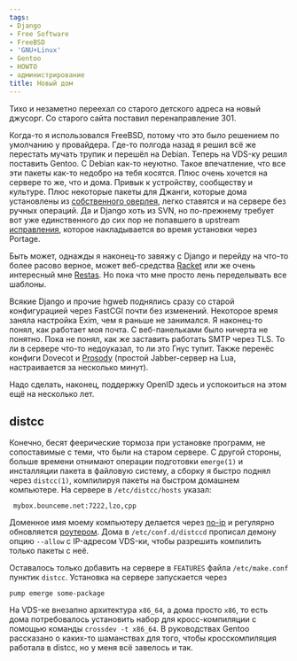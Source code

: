 ```yaml
---
tags:
- Django
- Free Software
- FreeBSD
- 'GNU+Linux'
- Gentoo
- HOWTO
- администрирование
title: Новый дом
---
```


Тихо и незаметно переехал со старого детского адреса на новый джусорг.
Со старого сайта поставил перенаправление 301.

Когда-то я использовался FreeBSD, потому что это было решением по
умолчанию у провайдера. Где-то полгода назад я решил всё же перестать
мучать трупик и перешёл на Debian. Теперь на VDS-ку решил поставить
Gentoo. С Debian как-то неуютно. Такое впечатление, что все эти пакеты
как-то недобро на тебя косятся. Плюс очень хочется на сервере то же, что
и дома. Привык к устройству, сообществу и культуре. Плюс некоторые
пакеты для Джанги, которые дома установлены из [собственного оверлея][],
легко ставятся и на сервере без ручных операций. Да и Django хоть из
SVN, но по-прежнему требует вот уже единственного до сих пор не
попавшего в upstream [исправления][], которое накладывается во время
установки через Portage.

Быть может, однажды я наконец-то завяжу с Django и перейду на что-то
более расово верное, может веб-средства [Racket][] или же очень
интересный мне [Restas][]. Но пока что мне просто лень переделывать все
шаблоны.

Всякие Django и прочие hgweb поднялись сразу со старой конфигурацией
через FastCGI почти без изменений. Некоторое время заняла настройка
Exim, чем я раньше не занимался. Я наконец-то понял, как работает моя
почта. С веб-панельками было ничерта не понятно. Пока не понял, как же
заставить работать SMTP через TLS. То ли в сервере что-то недоуказал, то
ли это Гнус тупит. Также перенёс конфиги Dovecot и [Prosody][] (простой
Jabber-сервер на Lua, настраивается за несколько минут).

Надо сделать, наконец, поддержку OpenID здесь и успокоиться на этом ещё
на несколько лет.

## distcc

Конечно, бесят феерические тормоза при установке программ, не
сопоставимые с теми, что были на старом сервере. С другой стороны,
больше времени отнимают операции подготовки `emerge(1)` и инсталляции
пакета в файловую систему, а сборку я быстро поднял через `distcc(1)`,
компилируя пакеты на быстром домашнем компьютере. На сервере в
`/etc/distcc/hosts` указал:

     mybox.bounceme.net:7222,lzo,cpp

Доменное имя моему компьютеру делается через [no-ip][] и регулярно
обновляется [роутером][]. Дома в `/etc/conf.d/distccd` прописал демону
опцию `--allow` с IP-адресом VDS-ки, чтобы разрешить компилить только
пакеты с неё.

Оставалось только добавить на сервере в `FEATURES` файла
`/etc/make.conf` пунктик `distcc`. Установка на сервере запускается
через

    pump emerge some-package

На VDS-ке внезапно архитектура `x86_64`, а дома просто `x86`, то есть
дома потребовалось установить набор для кросс-компиляции с помощью
команды `crossdev -t x86_64`. В руководствах Gentoo рассказано о
каких-то шаманствах для того, чтобы кросскомпиляция работала в distcc,
но у меня всё завелось и так.

  [собственного оверлея]: http://dzhus.org:80/hg/gentoo-overlay
  [исправления]: http://code.djangoproject.com/ticket/7005
  [Racket]: http://www.racket-lang.org/
  [Restas]: http://restas.lisper.ru/
  [Prosody]: http://www.prosody.im/
  [no-ip]: http://www.no-ip.com/
  [роутером]: http://dzhus.org:80/blog/entry/new-router-nbg460n
